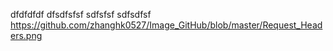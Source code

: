 dfdfdfdf
dfsdfsfsf
sdfsfsf
sdfsdfsf
https://github.com/zhanghk0527/Image_GitHub/blob/master/Request_Headers.png
